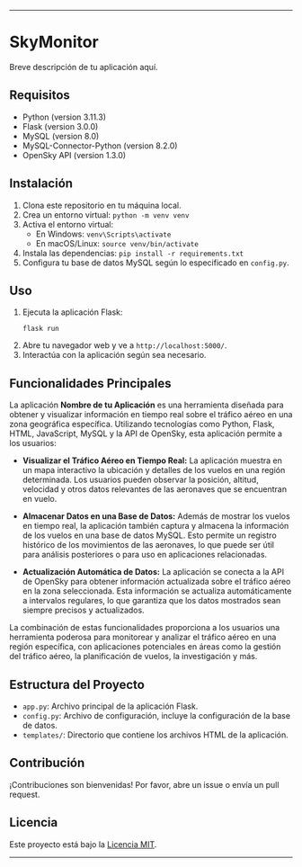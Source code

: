 
---

# SkyMonitor

Breve descripción de tu aplicación aquí.

## Requisitos

- Python (version 3.11.3)
- Flask (version 3.0.0)
- MySQL (version 8.0)
- MySQL-Connector-Python (version 8.2.0)
- OpenSky API (version 1.3.0)

## Instalación

1. Clona este repositorio en tu máquina local.
2. Crea un entorno virtual: `python -m venv venv`
3. Activa el entorno virtual:
   - En Windows: `venv\Scripts\activate`
   - En macOS/Linux: `source venv/bin/activate`
4. Instala las dependencias: `pip install -r requirements.txt`
5. Configura tu base de datos MySQL según lo especificado en `config.py`.

## Uso

1. Ejecuta la aplicación Flask:
   ```
   flask run
   ```
2. Abre tu navegador web y ve a `http://localhost:5000/`.
3. Interactúa con la aplicación según sea necesario.

## Funcionalidades Principales

La aplicación **Nombre de tu Aplicación** es una herramienta diseñada para obtener y visualizar información en tiempo real sobre el tráfico aéreo en una zona geográfica específica. Utilizando tecnologías como Python, Flask, HTML, JavaScript, MySQL y la API de OpenSky, esta aplicación permite a los usuarios:

- **Visualizar el Tráfico Aéreo en Tiempo Real:** La aplicación muestra en un mapa interactivo la ubicación y detalles de los vuelos en una región determinada. Los usuarios pueden observar la posición, altitud, velocidad y otros datos relevantes de las aeronaves que se encuentran en vuelo.

- **Almacenar Datos en una Base de Datos:** Además de mostrar los vuelos en tiempo real, la aplicación también captura y almacena la información de los vuelos en una base de datos MySQL. Esto permite un registro histórico de los movimientos de las aeronaves, lo que puede ser útil para análisis posteriores o para uso en aplicaciones relacionadas.

- **Actualización Automática de Datos:** La aplicación se conecta a la API de OpenSky para obtener información actualizada sobre el tráfico aéreo en la zona seleccionada. Esta información se actualiza automáticamente a intervalos regulares, lo que garantiza que los datos mostrados sean siempre precisos y actualizados.

La combinación de estas funcionalidades proporciona a los usuarios una herramienta poderosa para monitorear y analizar el tráfico aéreo en una región específica, con aplicaciones potenciales en áreas como la gestión del tráfico aéreo, la planificación de vuelos, la investigación y más.


## Estructura del Proyecto

- `app.py`: Archivo principal de la aplicación Flask.
- `config.py`: Archivo de configuración, incluye la configuración de la base de datos.
- `templates/`: Directorio que contiene los archivos HTML de la aplicación.

## Contribución

¡Contribuciones son bienvenidas! Por favor, abre un issue o envía un pull request.

## Licencia

Este proyecto está bajo la [Licencia MIT](LICENSE).

---
